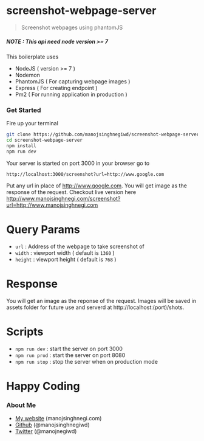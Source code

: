 # screenshot-webpage-server
> Screenshot webpages using phantomJS

##### NOTE : This api need node version >= 7

This boilerplate uses

* NodeJS ( version >= 7 )
* Nodemon
* PhantomJS ( For capturing webpage images )
* Express ( For creating endpoint )
* Pm2 ( For running application in production )

### Get Started
Fire up your terminal
```sh
git clone https://github.com/manojsinghnegiwd/screenshot-webpage-server.git
cd screenshot-webpage-server
npm install
npm run dev
```
Your server is started on port 3000 in your browser go to
```
http://localhost:3000/screenshot?url=http://www.google.com
```
Put any url in place of http://www.google.com. You will get image as the response of the request. Checkout live version here http://www.manojsinghnegi.com/screenshot?url=http://www.manojsinghnegi.com

# Query Params
 * `url` : Address of the webpage to take screenshot of
 * `width` : viewport width ( default is `1360` )
 * `height` : viewport height ( default is `768` )

# Response
You will get an image as the reponse of the request. Images will be saved in assets folder for future use and serverd at http://localhost:(port)/shots.

# Scripts
 * `npm run dev` : start the server on port 3000
 * `npm run prod` : start the server on port 8080
 * `npm run stop` : stop the server when on production mode

# Happy Coding

### About Me

 * [My website](http://manojsinghnegi.com) (manojsinghnegi.com)
 * [Github](http://github.com/manojsinghnegiwd) (@manojsinghnegiwd)
 * [Twitter](http://twitter.com/manojnegiwd) (@manojnegiwd)